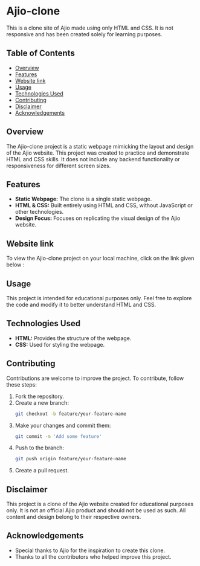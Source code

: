 # Ajio-clone

This is a clone site of Ajio made using only HTML and CSS. It is not responsive and has been created solely for learning purposes.

## Table of Contents

- [Overview](#overview)
- [Features](#features)
- [Website link](#website-link)
- [Usage](#usage)
- [Technologies Used](#technologies-used)
- [Contributing](#contributing)
- [Disclaimer](#disclaimer)
- [Acknowledgements](#acknowledgements)

## Overview

The Ajio-clone project is a static webpage mimicking the layout and design of the Ajio website. This project was created to practice and demonstrate HTML and CSS skills. It does not include any backend functionality or responsiveness for different screen sizes.

## Features

- **Static Webpage:** The clone is a single static webpage.
- **HTML & CSS:** Built entirely using HTML and CSS, without JavaScript or other technologies.
- **Design Focus:** Focuses on replicating the visual design of the Ajio website.

## Website link

To view the Ajio-clone project on your local machine, click on the link given below :

## Usage

This project is intended for educational purposes only. Feel free to explore the code and modify it to better understand HTML and CSS.

## Technologies Used

- **HTML:** Provides the structure of the webpage.
- **CSS:** Used for styling the webpage.

## Contributing

Contributions are welcome to improve the project. To contribute, follow these steps:

1. Fork the repository.
2. Create a new branch:
   ```bash
   git checkout -b feature/your-feature-name
   ```
3. Make your changes and commit them:
   ```bash
   git commit -m 'Add some feature'
   ```
4. Push to the branch:
   ```bash
   git push origin feature/your-feature-name
   ```
5. Create a pull request.

## Disclaimer

This project is a clone of the Ajio website created for educational purposes only. It is not an official Ajio product and should not be used as such. All content and design belong to their respective owners.

## Acknowledgements

- Special thanks to Ajio for the inspiration to create this clone.
- Thanks to all the contributors who helped improve this project.
